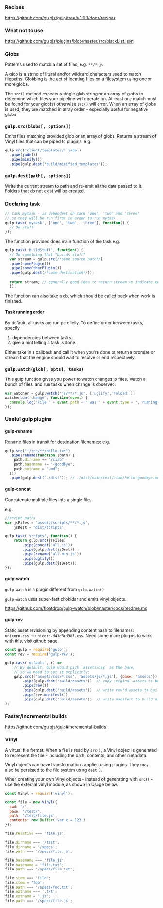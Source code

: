 
### Recipes

https://github.com/gulpjs/gulp/tree/v3.9.1/docs/recipes

### What not to use

https://github.com/gulpjs/plugins/blob/master/src/blackList.json

### Globs

Patterns used to match a set of files, e.g.
`**/*.js`

A glob is a string of literal and/or wildcard characters used to match filepaths. Globbing is the act of locating files on a filesystem using one or more globs.

The `src()` method expects a single glob string or an array of globs to determine which files your pipeline will operate on. At least one match must be found for your glob(s) otherwise `src()` will error. When an array of globs is used, they are matched in array order - especially useful for negative globs

### `gulp.src(blobs[, options])`

Emits files matching provided glob or an array of globs. Returns a stream of Vinyl files that can be piped to plugins.
e.g.
```js
gulp.src('client/templates/*.jade')
  .pipe(jade())
  .pipe(minify())
  .pipe(gulp.dest('build/minified_templates'));
```

### `gulp.dest(path[, options])`

Write the current stream to path and re-emit all the data passed to it.
Folders that do not exist will be created.

### Declaring task

```js
// task mytask - is dependent on task 'one', 'two' and 'three'
// so they will be run first in order to run mytask
gulp.task('mytask', ['one', 'two', 'three'], function() {
  // Do stuff
});
```

The function provided does main function of the task e.g.
```js
gulp.task('buildStuff', function() {
  // Do something that "builds stuff"
  var stream = gulp.src(/*some source path*/)
  .pipe(somePlugin())
  .pipe(someOtherPlugin())
  .pipe(gulp.dest(/*some destination*/));
  
  return stream; // generally good idea to return stream to indicate completion
  });
```

The function can also take a cb, which should be called back when work
is finished.

#### Task running order

By default, all tasks are run parellelly.
To define order between tasks,
specify
1. dependencies between tasks.
2. give a hint telling a task is done.

Either take in a callback and call it when you're done or return a promise or stream that the engine should wait to resolve or end respectively.

### `gulp.watch(glob[, opts], tasks)`

This gulp function gives you power to watch changes to files.
Watch a bunch of files, and run tasks when change is observed.
```js
var watcher = gulp.watch('js/**/*.js', ['uglify','reload']);
watcher.on('change', function(event) {
  console.log('File ' + event.path + ' was ' + event.type + ', running tasks...');
});
```



### Useful gulp plugins


#### gulp-rename

Rename files in transit for destination filenames:
e.g.
```js
gulp.src("./src/**/hello.txt")
  .pipe(rename(function (path) {
    path.dirname += "/ciao";
    path.basename += "-goodbye";
    path.extname = ".md";
  }))
  .pipe(gulp.dest("./dist")); // ./dist/main/text/ciao/hello-goodbye.md
```

#### gulp-concat

Concatenate multiple files into a single file.

e.g.
```js
//script paths
var jsFiles = 'assets/scripts/**/*.js',
    jsDest = 'dist/scripts';

gulp.task('scripts', function() {
    return gulp.src(jsFiles)
        .pipe(concat('all.js'))
        .pipe(gulp.dest(jsDest))
        .pipe(rename('all.min.js'))
        .pipe(uglify())
        .pipe(gulp.dest(jsDest));
});
```

#### gulp-watch
`gulp-watch` is a plugin different from `gulp.watch()`

`gulp-watch` uses super-fast chokidar and emits vinyl objects.

https://github.com/floatdrop/gulp-watch/blob/master/docs/readme.md

#### gulp-rev

Static asset revisioning by appending content hash to filenames: `unicorn.css` → `unicorn-d41d8cd98f.css`.
Need some more plugins to work with this, visit github page.

```js
const gulp = require('gulp');
const rev = require('gulp-rev');

gulp.task('default', () =>
	// By default, Gulp would pick `assets/css` as the base,
	// so we need to set it explicitly:
	gulp.src(['assets/css/*.css', 'assets/js/*.js'], {base: 'assets'})
		.pipe(gulp.dest('build/assets'))  // copy original assets to build dir
		.pipe(rev())
		.pipe(gulp.dest('build/assets'))  // write rev'd assets to build dir
		.pipe(rev.manifest())
		.pipe(gulp.dest('build/assets'))  // write manifest to build dir
);
```


### Faster/Incremental builds

https://github.com/gulpjs/gulp#incremental-builds


### Vinyl

A virtual file format. When a file is read by `src()`, a Vinyl object is generated to represent the file - including the path, contents, and other metadata.

Vinyl objects can have transformations applied using plugins. They may also be persisted to the file system using `dest()`.

When creating your own Vinyl objects - instead of generating with `src()` - use the external vinyl module, as shown in Usage below.


```js
const Vinyl = require('vinyl');

const file = new Vinyl({
  cwd: '/',
  base: '/test/',
  path: '/test/file.js',
  contents: new Buffer('var x = 123')
});

file.relative === 'file.js';

file.dirname === '/test';
file.dirname = '/specs';
file.path === '/specs/file.js';

file.basename === 'file.js';
file.basename = 'file.txt';
file.path === '/specs/file.txt';

file.stem === 'file';
file.stem = 'foo';
file.path === '/specs/foo.txt';
file.extname === '.txt';
file.extname = '.js';
file.path === '/specs/file.js';
```